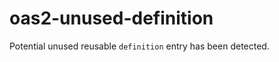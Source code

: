 # oas2-unused-definition

Potential unused reusable `definition` entry has been detected.

<!-- theme: warning -->

>
